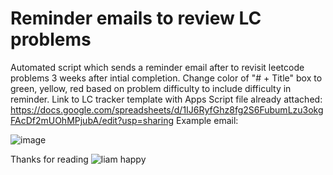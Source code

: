 # Reminder emails to review LC problems

Automated script which sends a reminder email after to revisit leetcode problems 3 weeks after intial completion. Change color of "# + Title" box to green, yellow, red based on problem difficulty to include difficulty in reminder.
Link to LC tracker template with Apps Script file already attached: https://docs.google.com/spreadsheets/d/1IJ6RyfGhz8fg2S6FubumLzu3okgFAcDf2mUOhMPjubA/edit?usp=sharing
Example email:




![image](https://github.com/user-attachments/assets/039cc60a-8943-4796-b15a-03821f78a4c2)

Thanks for reading
![liam happy](https://github.com/user-attachments/assets/251fdf2a-11c8-417b-84be-fe987c8b4b94)
